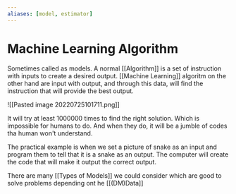 ```yaml
---
aliases: [model, estimator]
---
```

# Machine Learning Algorithm
Sometimes called as models. A normal [[Algorithm]] is a set of instruction with inputs to create a desired output. [[Machine Learning]] algoritm on the other hand are input with output, and through this data, will find the instruction that will provide the best output.

![[Pasted image 20220725101711.png]]

It will try at least 1000000 times to find the right solution. Which is impossible for humans to do.
And when they do, it will be a jumble of codes tha human won't understand. 

The practical example is when we set a picture of snake as an input and program them to tell that it is a snake as an output. The computer will create the code that will make it output the correct output.

There are many [[Types of Models]] we could consider which are good to solve problems depending ont he [[(DM)Data]]


